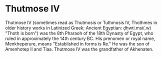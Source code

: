 # Thutmose IV

Thutmose IV (sometimes read as Thutmosis or Tuthmosis IV, Thothmes in older history works in Latinized Greek; Ancient Egyptian: ḏḥwti.msi(.w) "Thoth is born") was the 8th Pharaoh of the 18th Dynasty of Egypt, who ruled in approximately the 14th century BC. His prenomen or royal name, Menkheperure, means "Established in forms is Re." He was the son of Amenhotep II and Tiaa. Thutmose IV was the grandfather of Akhenaten.
